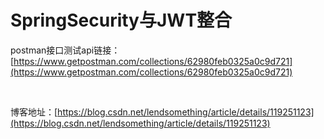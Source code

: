 <h1>SpringSecurity与JWT整合</h1>

postman接口测试api链接：[https://www.getpostman.com/collections/62980feb0325a0c9d721](https://www.getpostman.com/collections/62980feb0325a0c9d721)

<br/>

博客地址：[https://blog.csdn.net/lendsomething/article/details/119251123](https://blog.csdn.net/lendsomething/article/details/119251123)
